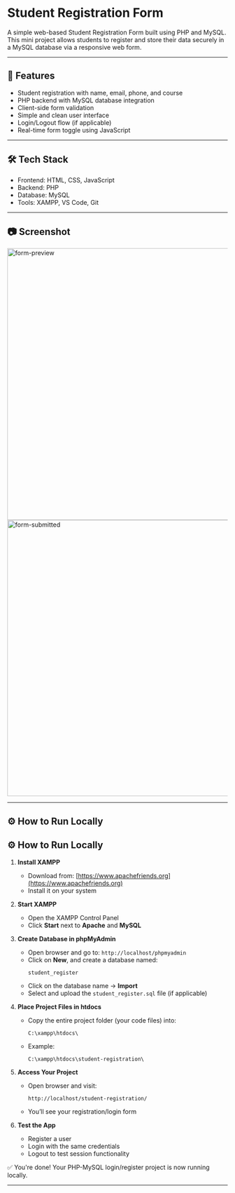 # Student Registration Form 

A simple web-based Student Registration Form built using PHP and MySQL. This mini project allows students to register and store their data securely in a MySQL database via a responsive web form.

---

## 🚀 Features

- Student registration with name, email, phone, and course
- PHP backend with MySQL database integration
- Client-side form validation
- Simple and clean user interface
- Login/Logout flow (if applicable)
- Real-time form toggle using JavaScript

---

## 🛠️ Tech Stack

- Frontend: HTML, CSS, JavaScript
- Backend: PHP
- Database: MySQL
- Tools: XAMPP, VS Code, Git

---

## 📷 Screenshot

<img width="1365" height="620" alt="form-preview" src="https://github.com/user-attachments/assets/5bbefd6b-00d5-431f-a7c9-39906ca46d95" />
<img width="1365" height="630" alt="form-submitted" src="https://github.com/user-attachments/assets/cae4edb2-2fcf-446c-8442-b9129ae3940e" />

---

## ⚙️ How to Run Locally

## ⚙️ How to Run Locally

1. **Install XAMPP**  
   - Download from: [https://www.apachefriends.org](https://www.apachefriends.org)
   - Install it on your system

2. **Start XAMPP**  
   - Open the XAMPP Control Panel
   - Click **Start** next to **Apache** and **MySQL**

3. **Create Database in phpMyAdmin**
   - Open browser and go to: `http://localhost/phpmyadmin`
   - Click on **New**, and create a database named:
     ```
     student_register
     ```
   - Click on the database name → **Import**
   - Select and upload the `student_register.sql` file (if applicable)

4. **Place Project Files in htdocs**
   - Copy the entire project folder (your code files) into:
     ```
     C:\xampp\htdocs\
     ```
   - Example:
     ```
     C:\xampp\htdocs\student-registration\
     ```

5. **Access Your Project**
   - Open browser and visit:
     ```
     http://localhost/student-registration/
     ```
   - You’ll see your registration/login form

6. **Test the App**
   - Register a user
   - Login with the same credentials
   - Logout to test session functionality

✅ You're done! Your PHP-MySQL login/register project is now running locally.

---



